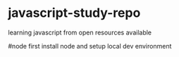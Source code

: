 # javascript-study-repo 
learning javascript from open resources available

#node
first install node and setup local dev environment
